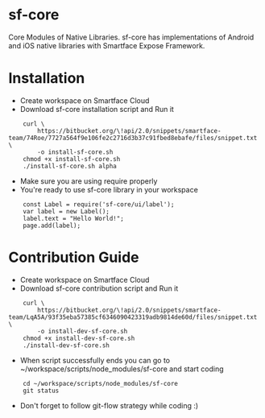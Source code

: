 sf-core 
===================

Core Modules of Native Libraries. sf-core has implementations of Android and iOS native libraries with Smartface Expose Framework.

# Installation #

* Create workspace on Smartface Cloud
* Download sf-core installation script and Run it
```
    curl \
        https://bitbucket.org/\!api/2.0/snippets/smartface-team/74Roe/7727a564f9e106fe2c2716d3b37c91fbed8ebafe/files/snippet.txt \
        -o install-sf-core.sh
    chmod +x install-sf-core.sh
    ./install-sf-core.sh alpha
```
* Make sure you are using require properly
* You're ready to use sf-core library in your workspace
```
    const Label = require('sf-core/ui/label');
    var label = new Label();
    label.text = "Hello World!";
    page.add(label);
```

# Contribution Guide

* Create workspace on Smartface Cloud
* Download sf-core contribution script and Run it
```
    curl \
        https://bitbucket.org/\!api/2.0/snippets/smartface-team/LqA5A/93f35eba57385cf6346090423319adb9814de60d/files/snippet.txt \
        -o install-dev-sf-core.sh
    chmod +x install-dev-sf-core.sh
    ./install-dev-sf-core.sh
```
* When script successfully ends you can go to ~/workspace/scripts/node_modules/sf-core and start coding
```
    cd ~/workspace/scripts/node_modules/sf-core
    git status
```
* Don't forget to follow git-flow strategy while coding :)